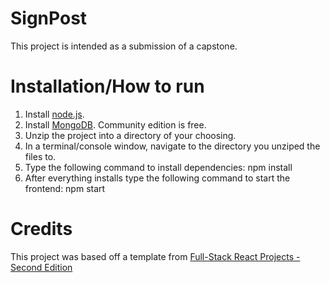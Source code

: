 # SignPost

This project is intended as a submission of a capstone.

# Installation/How to run

1. Install [node.js](https://nodejs.org/en/).
2. Install [MongoDB](https://www.mongodb.com/). Community edition is free.
2. Unzip the project into a directory of your choosing.
4. In a terminal/console window, navigate to the directory you unziped the files to.
5. Type the following command to install dependencies: npm install
6. After everything installs type the following command to start the frontend: npm start

# Credits

This project was based off a template from [Full-Stack React Projects - Second Edition](https://www.packtpub.com/web-development/full-stack-react-projects-second-edition)